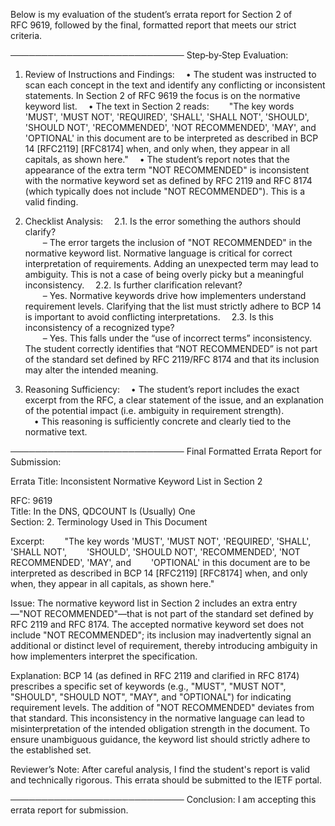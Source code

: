 Below is my evaluation of the student’s errata report for Section 2 of RFC 9619, followed by the final, formatted report that meets our strict criteria.

────────────────────────────
Step‐by‐Step Evaluation:

1. Review of Instructions and Findings:
 • The student was instructed to scan each concept in the text and identify any conflicting or inconsistent statements. In Section 2 of RFC 9619 the focus is on the normative keyword list.
 • The text in Section 2 reads:
  "The key words 'MUST', 'MUST NOT', 'REQUIRED', 'SHALL', 'SHALL NOT', 'SHOULD', 'SHOULD NOT', 'RECOMMENDED', 'NOT RECOMMENDED', 'MAY', and 'OPTIONAL' in this document are to be interpreted as described in BCP 14 [RFC2119] [RFC8174] when, and only when, they appear in all capitals, as shown here."
 • The student’s report notes that the appearance of the extra term "NOT RECOMMENDED" is inconsistent with the normative keyword set as defined by RFC 2119 and RFC 8174 (which typically does not include "NOT RECOMMENDED"). This is a valid finding.

2. Checklist Analysis:
 2.1. Is the error something the authors should clarify?  
  – The error targets the inclusion of "NOT RECOMMENDED" in the normative keyword list. Normative language is critical for correct interpretation of requirements. Adding an unexpected term may lead to ambiguity. This is not a case of being overly picky but a meaningful inconsistency.
 2.2. Is further clarification relevant?  
  – Yes. Normative keywords drive how implementers understand requirement levels. Clarifying that the list must strictly adhere to BCP 14 is important to avoid conflicting interpretations.
 2.3. Is this inconsistency of a recognized type?  
  – Yes. This falls under the “use of incorrect terms” inconsistency. The student correctly identifies that “NOT RECOMMENDED” is not part of the standard set defined by RFC 2119/RFC 8174 and that its inclusion may alter the intended meaning.

3. Reasoning Sufficiency:
 • The student’s report includes the exact excerpt from the RFC, a clear statement of the issue, and an explanation of the potential impact (i.e. ambiguity in requirement strength).  
 • This reasoning is sufficiently concrete and clearly tied to the normative text.

────────────────────────────
Final Formatted Errata Report for Submission:

Errata Title: Inconsistent Normative Keyword List in Section 2

RFC: 9619  
Title: In the DNS, QDCOUNT Is (Usually) One  
Section: 2. Terminology Used in This Document

Excerpt:
  "The key words 'MUST', 'MUST NOT', 'REQUIRED', 'SHALL', 'SHALL NOT',
  'SHOULD', 'SHOULD NOT', 'RECOMMENDED', 'NOT RECOMMENDED', 'MAY', and
  'OPTIONAL' in this document are to be interpreted as described in BCP 14 [RFC2119] [RFC8174] when, and only when, they appear in all capitals, as shown here."

Issue:
The normative keyword list in Section 2 includes an extra entry—"NOT RECOMMENDED"—that is not part of the standard set defined by RFC 2119 and RFC 8174. The accepted normative keyword set does not include "NOT RECOMMENDED"; its inclusion may inadvertently signal an additional or distinct level of requirement, thereby introducing ambiguity in how implementers interpret the specification.

Explanation:
BCP 14 (as defined in RFC 2119 and clarified in RFC 8174) prescribes a specific set of keywords (e.g., "MUST", "MUST NOT", "SHOULD", "SHOULD NOT", "MAY", and "OPTIONAL") for indicating requirement levels. The addition of "NOT RECOMMENDED" deviates from that standard. This inconsistency in the normative language can lead to misinterpretation of the intended obligation strength in the document. To ensure unambiguous guidance, the keyword list should strictly adhere to the established set.

Reviewer’s Note:
After careful analysis, I find the student's report is valid and technically rigorous. This errata should be submitted to the IETF portal.

────────────────────────────
Conclusion:
I am accepting this errata report for submission.
